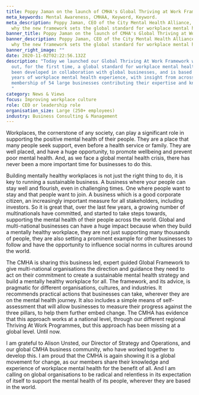 ```yaml
---
title: Poppy Jaman on the launch of CMHA's Global Thriving at Work Framework
meta_keywords: Mental Awareness, CMHAA, Keyword, Keyword.
meta_description: Poppy Jaman, CEO of the City Mental Health Alliance, shares
  why the new framework sets the global standard for workplace mental health.
banner_title: Poppy Jaman on the launch of CMHA's Global Thriving at Work Framework
banner_description: Poppy Jaman, CEO of the City Mental Health Alliance, shares
  why the new framework sets the global standard for workplace mental health.
banner_right_image: ""
date: 2020-11-02T02:22:56.132Z
description: "Today we launched our Global Thriving At Work Framework which sets
  out, for the first time, a global standard for workplace mental health. It has
  been developed in collaboration with global businesses, and is based on 10
  years of workplace mental health experience, with insight from across the CMHA
  membership of 54 large businesses contributing their expertise and knowledge.
  "
category: News & Views
focus: Improving workplace culture
role: CEO or leadership role
organisation_size: Large (250+ employees)
industry: Business Consulting & Management
---
```

Workplaces, the cornerstone of any society, can play a significant role in supporting the positive mental health of their people. They are a place that many people seek support, even before a health service or family. They are well placed, and have a huge opportunity, to promote wellbeing and prevent poor mental health. And, as we face a global mental health crisis, there has never been a more important time for businesses to do this.

Building mentally healthy workplaces is not just the right thing to do, it is key to running a sustainable business. A business where your people can stay well and flourish, even in challenging times. One where people want to stay and that people want to join. A business which is a good corporate citizen, an increasingly important measure for all stakeholders, including investors. So it is great that, over the last few years, a growing number of multinationals have committed, and started to take steps towards, supporting the mental health of their people across the world. Global and multi-national businesses can have a huge impact because when they build a mentally healthy workplace, they are not just supporting many thousands of people, they are also setting a prominent example for other businesses to follow and have the opportunity to influence social norms in cultures around the world. 

The CMHA is sharing this business led, expert guided Global Framework to give multi-national organisations the direction and guidance they need to act on their commitment to create a sustainable mental health strategy and build a mentally healthy workplace for all. The framework, and its advice, is pragmatic for different organisations, cultures, and industries. It recommends practical actions that businesses can take, wherever they are on the mental health journey. It also includes a simple means of self-assessment that will allow businesses to measure their progress against the three pillars, to help them further embed change. The CMHA has evidence that this approach works at a national level, through our different regional Thriving At Work Programmes, but this approach has been missing at a global level. Until now.

I am grateful to Alison Unsted, our Director of Strategy and Operations, and our global CMHA business community, who have worked together to develop this. I am proud that the CMHA is again showing it is a global movement for change, as our members share their knowledge and experience of workplace mental health for the benefit of all. And I am calling on global organisations to be radical and relentless in its expectation of itself to support the mental health of its people, wherever they are based in the world.